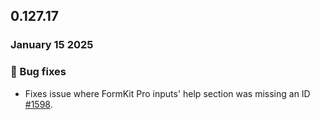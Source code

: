 ## 0.127.17

### January 15 2025

### 🐛 Bug fixes

- Fixes issue where FormKit Pro inputs' help section was missing an ID [#1598](https://github.com/formkit/formkit/issues/1598).